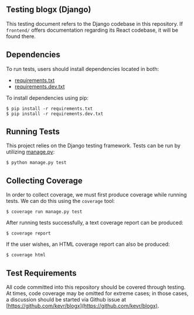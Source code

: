 Testing blogx (Django)
----------------------

This testing document refers to the Django codebase in this repository.
If `frontend/` offers documentation regarding its React codebase, it
will be found there.

Dependencies
------------

To run tests, users should install dependencies located in both:
- [requirements.txt](requirements.txt)
- [requirements.dev.txt](requirements.dev.txt)

To install dependencies using pip:

    $ pip install -r requirements.txt
    $ pip install -r requirements.dev.txt

Running Tests
-------------

This project relies on the Django testing framework. Tests can be run
by utilizing [manage.py](manage.py):

    $ python manage.py test

Collecting Coverage
-------------------

In order to collect coverage, we must first produce coverage while running
tests. We can do this using the `coverage` tool:

    $ coverage run manage.py test

After running tests successfully, a text coverage report can be produced:

    $ coverage report

If the user wishes, an HTML coverage report can also be produced:

    $ coverage html

Test Requirements
-----------------

All code committed into this repository should be covered through testing.
At times, code coverage may be omitted for extreme cases; in those cases,
a discussion should be started via Github issue at
[https://github.com/kevr/blogx](https://github.com/kevr/blogx).

